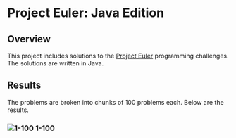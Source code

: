 # Project Euler: Java Edition

## Overview

This project includes solutions to the [Project Euler](https://projecteuler.net/progress) programming challenges.
The solutions are written in Java.

## Results

The problems are broken into chunks of 100 problems each. Below are the results.

### ![1-100](https://us-central1-progress-markdown.cloudfunctions.net/progress/17) 1-100
